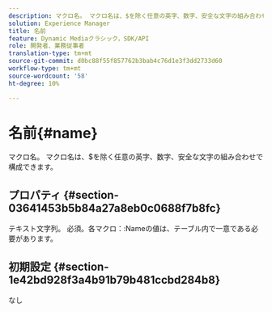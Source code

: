 ```yaml
---
description: マクロ名。 マクロ名は、$を除く任意の英字、数字、安全な文字の組み合わせで構成できます。
solution: Experience Manager
title: 名前
feature: Dynamic Mediaクラシック，SDK/API
role: 開発者、業務従事者
translation-type: tm+mt
source-git-commit: d0bc88f55f857762b3bab4c76d1e3f3dd2733d60
workflow-type: tm+mt
source-wordcount: '58'
ht-degree: 10%

---
```



# 名前{#name}

マクロ名。 マクロ名は、$を除く任意の英字、数字、安全な文字の組み合わせで構成できます。

## プロパティ {#section-03641453b5b84a27a8eb0c0688f7b8fc}

テキスト文字列。 必須。各マクロ：:Nameの値は、テーブル内で一意である必要があります。

## 初期設定 {#section-1e42bd928f3a4b91b79b481ccbd284b8}

なし

